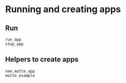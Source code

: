 # Running and creating apps

## Run

```@docs
run_app
stop_app
```

## Helpers to create apps

```@docs
new_matte_app
matte_example
```
